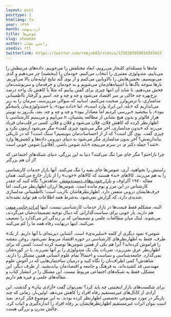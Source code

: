 ```yaml
---
layout: post
posttype: 1
htmllang: fa
year: ۱۳۹۹
month: اردیبهشت
title: شومن‌ها
slug: showman
author: رامین مجاب
usediv: rtl
twitterlink: https://twitter.com/rmojab63/status/1258265950010343425
---
```


ماه‌ها با مسئله‌ای کلنجار می‌رویم، ابعاد مختلفش را می‌جوییم، داده‌های مرتبطش را می‌یابیم، متدولوژی معتبری را انتخاب می‌کنیم، خودمان را (ببخشید) جِر می‌دهیم و کدی می‌نویسیم، تخمین‌هایش را بالاوپایین می‌کنیم و از بوی گَند نتایج اولیه‌مان بالا می‌آوریم. بارها متوجه باگ‌ها یا اشتباه‌های‌مان می‌شویم و به خودمان و حرفه‌مان و سرنوشت‌مان فحش می‌دهیم، تا شاید آن انتها چیزی برای گفتن بیابیم که مثلاً با کاهش یک واحد درصد نرخ‌بهره چه خاکی بر سر اقتصاد می‌شود و چه و چه و چه. اسیر و گرفتار نااطمینانی مدلسازی، با ترس‌ولرز صحبت می‌کنیم، اساتید که سوالی می‌پرسند، سرمان را به زیر می‌اندازیم که «بله، این ایراد وارد است»، اما «داده نبود»، یا «متدولوژی‌مان پاسخگو نبود»، یا ببخشید «بررسی کردیم اما معنادار نبود» و چه و چه و چه. بعد، یک‌روز به توییتر می‌آییم و می‌بینیم کارشناسی با n هزار فالوئر و بدون هیچ نشانی از مطالعه پشتیبان، اظهارنظر کرده که کاهش فلان، فلان می‌شود و فلان و فلان. کسی در قلب‌مان فریاد می‌زند که «بدون مدلسازی، آخر مگر می‌شود چیزی گفت» مگر می‌شود آزمون نکرد و چیزی گفت. بوی گل است؟ که از از احساسات‌مان بنویسیم؟ سنگ است؟ که در تاریکی بیاندازیمش؟ آخر بدون مدلسازی مگر می‌شود به دنیای دورویی داده‌ها و کشش‌ها وارد شد؟ جمله دکتر م. در سرم می‌پیچد «باید شومن باشی. [فلانی] شومن خوبی است». 

چرا ناراحتم؟ مگر جای مرا تنگ می‌کنند؟ دنیا به این بزرگی. دنیای شبکه‌های اجتماعی که از آن هم بزرگتر!

راستش را بخواهید، آری، شومن‌ها جای بقیه را تنگ می‌کنند. آنها بازار خدمات کارشناسی را به هم می‌زنند. کالاهای «بد» هستند که کالاهای «خوب» را از بازار خارج می‌کنند. همان مقاله ۱۹۷۰ آکرلوف و [بازار خودروهای دست‌دومش](https://en.wikipedia.org/wiki/The_Market_for_Lemons). شاهدش؟ نگاه کنید که چقدر کارشناس در این مرز و بوم مانده است. شومن‌ها ارزان اظهارنظر می‌کنند، اما حرف‌هایشان درونی متعفن دارد. اظهارنظرهاشان نااریب است؛ نااطمینانی مدلسازی شدیدی دارد، که گزارش نمی‌شود. به‌شرط همه اطلاعات هم تولید نشده‌اند. 

البته، مشکلم فقط قیمت‌ها در بازار خدمات کارشناسی نیست. اینها [اثرات جانبی منفی](https://en.wikipedia.org/wiki/Externality) هم دارند. یار خوبی برای سیاست‌گذارانی که دنبال توجیه تصمیمات‌شان می‌گردند، می‌شوند. لینک میان مطالعات علمی و تصمیماتی که بر زندگی اثر می‌گذارد را تضعیف می‌کنند. اینها درنهایت رفاه همه ما را کم می‌کنند.

«شومن» نمود دیگری از کلمه «سلبریدی» است. آشنایی دیرینه‌ای با آنها داریم. از یک طرف، فقط به اظهارنظرهای کارشناسی در حوزه اقتصاد مربوط نمی‌شود. روغن بنفشه را فراموش کرده‌اید؟ آنرا هم یکی از همین شومن‌ها توصیه کرده است؛ کسی که برای اظهارنظر عرق نمی‌ریزد، ضربات پتک یک متدولوژی را بر آنها نمی‌زند، یا در کوره‌شان نمی‌گذارد. جامعه‌شناسی و سیاست و احتمالاً تمام علوم انسانی همین مشکل را دارند. شاهدش؟ کمی اطراف‌تان را نگاه کنید و درمیان ساختمان‌هایی که در آغوش علوم مهندسی قد کشیده‌اند، به فرهنگ و جامعه و اقتصادمان بیاندیشید. از طرف دیگر، این مشکل، فقط به شبکه‌های اجتماعی  مربوط نیست. این مشکل را در انتشار کتاب و مقاله‌های علمی و غیره هم داریم.

برای شکست‌های بازار اینچنینی چه باید کرد؟ نمی‌توان گفت «آزادی بیان» و گذشت. این آزادی از کانال‌های غیرمستقیم رفاه افراد را کاهش می‌دهد. اولین‌بار، زمانی که چند بازیگر در مورد موضوعی تخصصی اظهارنظر کرده بودند، به این موضوع فکر کردم. بعید است بتوان اثرات غیرمستقیم اظهارنظرهایشان بر رفاه افراد را اندازه‌گیری و اثبات کرد. چالش مدرن و بزرگی هست.

